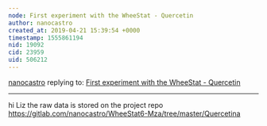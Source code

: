 ```yaml
---
node: First experiment with the WheeStat - Quercetin
author: nanocastro
created_at: 2019-04-21 15:39:54 +0000
timestamp: 1555861194
nid: 19092
cid: 23959
uid: 506212
---
```




[nanocastro](../profile/nanocastro) replying to: [First experiment with the WheeStat - Quercetin](../notes/nanocastro/04-17-2019/first-experiment-with-the-wheestat-quercetin)

----
 hi Liz
the raw data is stored on the project repo https://gitlab.com/nanocastro/WheeStat6-Mza/tree/master/Quercetina